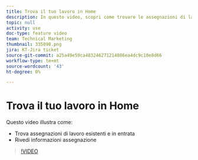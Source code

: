 ```yaml
---
title: Trova il tuo lavoro in Home
description: In questo video, scopri come trovare le assegnazioni di lavoro esistenti e in entrata e rivedere le informazioni sulle assegnazioni .
topic: null
activity: use
doc-type: feature video
team: Technical Marketing
thumbnail: 335098.png
jira: KT-Jira ticket
source-git-commit: a25a49e59ca483246271214886ea4dc9c10e8d66
workflow-type: tm+mt
source-wordcount: '43'
ht-degree: 0%

---
```


# Trova il tuo lavoro in Home

Questo video illustra come:

* Trova assegnazioni di lavoro esistenti e in entrata
* Rivedi informazioni assegnazione

>[!VIDEO](https://video.tv.adobe.com/v/335098/?quality=12&learn=on)
